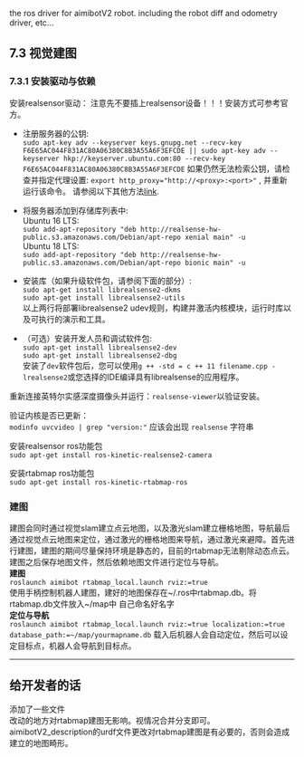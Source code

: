 the ros driver for aimibotV2 robot. including the robot diff and odometry driver, etc...


## 7.3 视觉建图
### 7.3.1 安装驱动与依赖
安装realsensor驱动： 
注意先不要插上realsensor设备！！！安装方式可参考官方。  
- 注册服务器的公钥:  
`sudo apt-key adv --keyserver keys.gnupg.net --recv-key F6E65AC044F831AC80A06380C8B3A55A6F3EFCDE || sudo apt-key adv --keyserver hkp://keyserver.ubuntu.com:80 --recv-key F6E65AC044F831AC80A06380C8B3A55A6F3EFCDE`
如果仍然无法检索公钥，请检查并指定代理设置: `export http_proxy="http://<proxy>:<port>"`  , 并重新运行该命令。 请参阅以下其他方法[link](https://unix.stackexchange.com/questions/361213/unable-to-add-gpg-key-with-apt-key-behind-a-proxy).  

- 将服务器添加到存储库列表中:  
  Ubuntu 16 LTS:  
`sudo add-apt-repository "deb http://realsense-hw-public.s3.amazonaws.com/Debian/apt-repo xenial main" -u`  
  Ubuntu 18 LTS:  
`sudo add-apt-repository "deb http://realsense-hw-public.s3.amazonaws.com/Debian/apt-repo bionic main" -u`

- 安装库（如果升级软件包，请参阅下面的部分）:  
  `sudo apt-get install librealsense2-dkms`  
  `sudo apt-get install librealsense2-utils`  
  以上两行将部署librealsense2 udev规则，构建并激活内核模块，运行时库以及可执行的演示和工具。

- （可选）安装开发人员和调试软件包:  
  `sudo apt-get install librealsense2-dev`  
  `sudo apt-get install librealsense2-dbg`  
  安装了`dev`软件包后，您可以使用`g ++ -std = c ++ 11 filename.cpp -lrealsense2`或您选择的IDE编译具有librealsense的应用程序。

重新连接英特尔实感深度摄像头并运行：`realsense-viewer`以验证安装。

验证内核是否已更新：    
`modinfo uvcvideo | grep "version:"` 应该会出现 `realsense` 字符串

安装realsensor ros功能包  
`sudo apt-get install ros-kinetic-realsense2-camera`

安装rtabmap ros功能包  
`sudo apt-get install ros-kinetic-rtabmap-ros`

### 建图
建图会同时通过视觉slam建立点云地图，以及激光slam建立栅格地图，导航最后通过视觉点云地图来定位，通过激光的栅格地图来导航，通过激光来避障。首先进行建图，建图的期间尽量保持环境是静态的，目前的rtabmap无法剔除动态点云。建图之后保存地图文件，然后依赖地图文件进行定位与导航。  
**建图**  
`roslaunch aimibot rtabmap_local.launch rviz:=true`   
使用手柄控制机器人建图，建好的地图保存在~/.ros中rtabmap.db。将rtabmap.db文件放入~/map中 自己命名好名字  
**定位与导航**  
`roslaunch aimibot rtabmap_local.launch rviz:=true localization:=true database_path:=~/map/yourmapname.db`
载入后机器人会自动定位，然后可以设定目标点，机器人会导航到目标点。




----
## 给开发者的话 
添加了一些文件  
改动的地方对rtabmap建图无影响。视情况合并分支即可。  
aimibotV2_description的urdf文件更改对rtabmap建图是有必要的，否则会造成建立的地图畸形。



